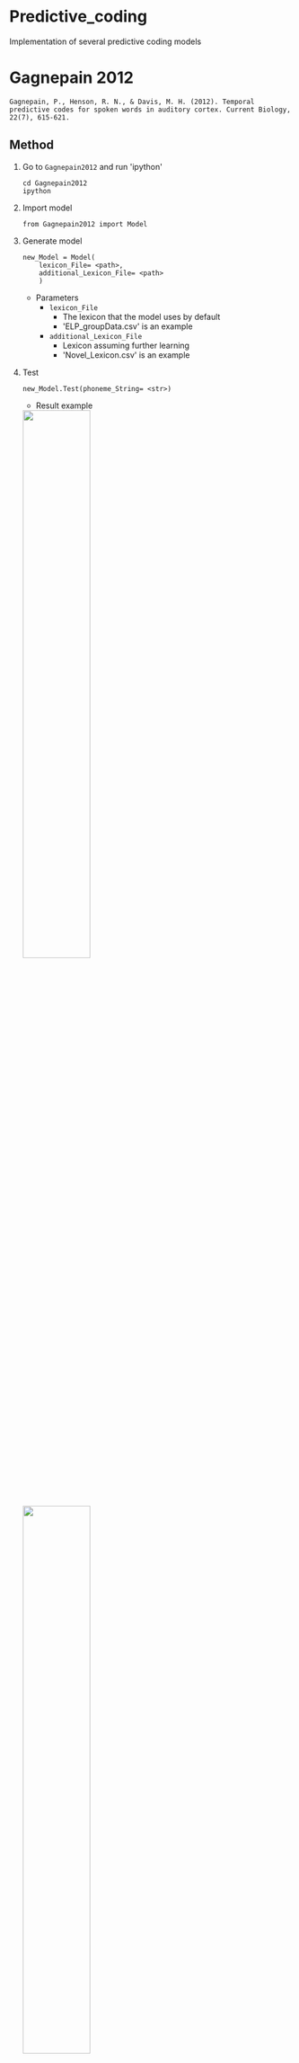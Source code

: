 # Predictive_coding
Implementation of several predictive coding models

# Gagnepain 2012

```
Gagnepain, P., Henson, R. N., & Davis, M. H. (2012). Temporal predictive codes for spoken words in auditory cortex. Current Biology, 22(7), 615-621.
```

## Method
1. Go to `Gagnepain2012` and run 'ipython'
    ```
    cd Gagnepain2012
    ipython
    ```

2. Import model
    ```
    from Gagnepain2012 import Model
    ```

3. Generate model
    ```    
    new_Model = Model(
        lexicon_File= <path>,
        additional_Lexicon_File= <path>
        )
    ```
        
    * Parameters
        * `lexicon_File`
            * The lexicon that the model uses by default
            * 'ELP_groupData.csv' is an example
        * `additional_Lexicon_File`
            * Lexicon assuming further learning
            * 'Novel_Lexicon.csv' is an example

4. Test
    ```
    new_Model.Test(phoneme_String= <str>)
    ```

    * Result example  
    <img src= './Figures/Gagnepain2012.Example.png' width= 50% height= 50% />
    <img src= './Figures/Gagnepain2012.Error.Example.png' width= 50% height= 50% />
        
# SRN

## Method
1. Go to `SRN` and run 'ipython'
    ```
    cd SRN
    ipython
    ```
2. Import model
    ```
    from SRN import Model, Sigmoid, Softmax, List_Test
    ```
3. Generate model
    ```
    new_Model = Model(
        hidden_Unit= <int>,
        output_Function= <Sigmoid or Softmax>,
        lexicon_File= <path>,
        additional_Lexicon_File= <path>,
        weight_File= <path>
        )
    ```

    * Parameters
        * `hidden_Unit`
            * The size of hidden units
        * `output_Function`
            * Determine output function
            * Softmax or Sigmoid
        * `lexicon_File`
            * The lexicon that the model uses by default
            * 'ELP_groupData.csv' is an example
        * `additional_Lexicon_File`
            * Lexicon assuming further learning
            * 'Novel_Lexicon_1.csv' is an example
        * `weight_File`
            * If you want load a pre-trained weight file, set the weight path
            * If not, set 'None'
    
4. Train basic lexicon
    ```
    new_Model.Train(
        learning_Rate= <float>,
        max_Epoch= <int>,
        epoch_Batch_Size= <int>,
        mode='Normal',
        test_Pronunciation = <str>
        )
    ```

    * Parameters
        * `learning_Rate`
            * The learning rate while training.
        * `max_Epoch`
            * Determine the maximum training epoch.
        * `epoch_Batch_Size`
            * Determine the batch size of training.
            * After doing batch training, the weight will be saved.
        * `mode`
            * In basic lexicon training, this parameter is fixed 'Normal'
        * `test_Pronunciation`
            * Determine one phoneme string will be tested While training.

5. Train additional lexicon
    ```
    new_Model.Train(
        learning_Rate= <float>,
        max_Epoch= <int>,
        epoch_Batch_Size= <int>,
        mode='Addition',
        test_Pronunciation = <str>
        )
    ```
    
    * Parameters
        * `learning_Rate`
            * The learning rate while training.
            * Lower value than basic lexicon training's is recommended.
        * `max_Epoch`
            * Determine the maximum training epoch.
        * `epoch_Batch_Size`
            * Determine the batch size of training.
            * After doing batch training, the weight will be saved.
        * `mode`
            * In basic lexicon training, this parameter is fixed 'Addition'
        * `test_Pronunciation`
            * Determine a phoneme string will be tested While training.

6. Single phoneme string test
    1. Load both of two pre and post addition models.
        ```
        pre_Model = Model(
            hidden_Unit= <int>,
            output_Function= <Sigmoid or Softmax>,
            lexicon_File= <path>,
            additional_Lexicon_File= <path>,
            weight_File= <path>
            )    

        post_Model = Model(
            hidden_Unit= <int>,
            output_Function= <Sigmoid or Softmax>,
            lexicon_File= <path>,
            additional_Lexicon_File= <path>,
            weight_File= <path>
            )
        ```

        * `weight_File` is located in './Result/Weight'

    2. Test
        ```
        pre_Model.Test(pronunciation= <str>, file_Suffix=<str>)
        post_Model.Test(pronunciation= <str>, file_Suffix=<str>)
        ```

        * Parameters
            * `test_Pronunciation`
                * Determine a phoneme string will be tested.
            * `file_Suffix`
                * Determine the suffix of exported file name

    * Result example  
    <img src= './Figures/SRN.Activation.Example.png' width= 30% height= 30% />
    <img src= './Figures/SRN.MSE.Example.png' width= 31.7% height= 31.7% />


7. Phoneme string list test
    1. Load both of two pre and post addition models.
        ```
        pre_Model = Model(
            hidden_Unit= <int>,
            output_Function= <Sigmoid or Softmax>,
            lexicon_File= <path>,
            additional_Lexicon_File= <path>,
            weight_File= <path>
            )    

        post_Model = Model(
            hidden_Unit= <int>,
            output_Function= <Sigmoid or Softmax>,
            lexicon_File= <path>,
            additional_Lexicon_File= <path>,
            weight_File= <path>
            )
        ```

        * `weight_File` is located in './Result/Weight'

    2. Type following command
        ```
        List_Test(
            pre_Model= pre_Model,
            post_Model= post_Model,
            phoneme_List= <list of str>
            )
        ```

        * `phoneme_List`
            * The list of phoneme string which you want to test

        * Result file is `'./Result/Result_Data.txt'`.
        
# TRACE
Trace simulations were conducted in C (available at http://magnuson.psy.uconn.edu/wp-content/uploads/sites/1140/2015/01/ctrace.zip). Code used for simulations is forthcoming.
